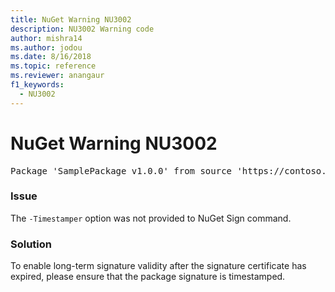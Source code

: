 ```yaml
---
title: NuGet Warning NU3002
description: NU3002 Warning code
author: mishra14
ms.author: jodou
ms.date: 8/16/2018
ms.topic: reference
ms.reviewer: anangaur
f1_keywords: 
  - NU3002
---
```


# NuGet Warning NU3002

<pre>Package 'SamplePackage v1.0.0' from source 'https://contoso.com/index.json': The '-Timestamper' option was not provided. The signed package will not be timestamped. To learn more about this option, please visit https://docs.nuget.org/docs/reference/command-line-reference.</pre>

### Issue

The `-Timestamper` option was not provided to NuGet Sign command.


### Solution

To enable long-term signature validity after the signature certificate has expired, please ensure that the package signature is timestamped.


